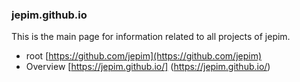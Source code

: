 ### jepim.github.io
This is the main page for information related to all projects of jepim.

- root [https://github.com/jepim](https://github.com/jepim)
- Overview [https://jepim.github.io/] (https://jepim.github.io/)
